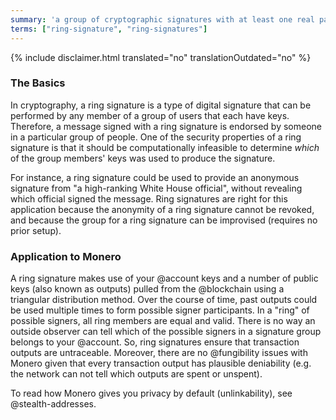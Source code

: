 ```yaml
---
summary: 'a group of cryptographic signatures with at least one real participant, but no way to tell which in the group is the real one as they all appear valid'
terms: ["ring-signature", "ring-signatures"]
---
```


{% include disclaimer.html translated="no" translationOutdated="no" %}

### The Basics

In cryptography, a ring signature is a type of digital signature that can be
performed by any member of a group of users that each have keys. Therefore,
a message signed with a ring signature is endorsed by someone in a
particular group of people. One of the security properties of a ring
signature is that it should be computationally infeasible to determine
*which* of the group members' keys was used to produce the signature.

For instance, a ring signature could be used to provide an anonymous
signature from "a high-ranking White House official", without revealing
which official signed the message. Ring signatures are right for this
application because the anonymity of a ring signature cannot be revoked, and
because the group for a ring signature can be improvised (requires no prior
setup).

### Application to Monero

A ring signature makes use of your @account keys and a number of public keys
(also known as outputs) pulled from the @blockchain using a triangular
distribution method. Over the course of time, past outputs could be used
multiple times to form possible signer participants. In a "ring" of possible
signers, all ring members are equal and valid. There is no way an outside
observer can tell which of the possible signers in a signature group belongs
to your @account. So, ring signatures ensure that transaction outputs are
untraceable. Moreover, there are no @fungibility issues with Monero given
that every transaction output has plausible deniability (e.g. the network
can not tell which outputs are spent or unspent).

To read how Monero gives you privacy by default (unlinkability), see
@stealth-addresses.
